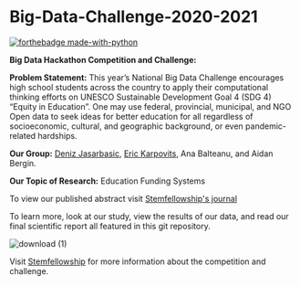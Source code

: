 # Big-Data-Challenge-2020-2021

[![forthebadge made-with-python](http://ForTheBadge.com/images/badges/made-with-python.svg)](https://www.python.org/)

**Big Data Hackathon Competition and Challenge:**

**Problem Statement:** This year’s National Big Data Challenge encourages high school students across the country to apply their computational thinking 
efforts on UNESCO Sustainable Development Goal 4 (SDG 4) “Equity in Education”. One may use federal, provincial, municipal, and NGO Open data to seek 
ideas for better education for all regardless of socioeconomic, cultural, and geographic background, or even pandemic-related hardships.

**Our Group:** [Deniz Jasarbasic](https://github.com/Deniz-Jasa), [Eric Karpovits](https://github.com/EricKarpovits), Ana Balteanu, and Aidan Bergin.

**Our Topic of Research:** Education Funding Systems 

To view our published abstract visit [Stemfellowship's journal](https://journal.stemfellowship.org/doi/pdf/10.17975/sfj-2020-012)

To learn more, look at our study, view the results of our data, and read our final scientific report all featured in this git repository. 

![download (1)](https://user-images.githubusercontent.com/46465622/104156429-06045580-53b7-11eb-8269-44212d9c6201.jpeg)

Visit [Stemfellowship](https://stemfellowship.org/2020-21-hsbdc/) for more information about the competition and challenge.
